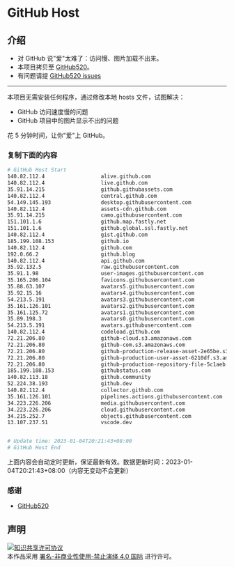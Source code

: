 # GitHub Host
## 介绍
- 对 GitHub 说"爱"太难了：访问慢、图片加载不出来。
- 本项目拷贝至 [GitHub520](https://github.com/521xueweihan/GitHub520)。
- 有问题请提 [GitHub520 issues](https://github.com/521xueweihan/GitHub520/issues/new)

---

本项目无需安装任何程序，通过修改本地 hosts 文件，试图解决：
- GitHub 访问速度慢的问题
- GitHub 项目中的图片显示不出的问题

花 5 分钟时间，让你"爱"上 GitHub。

### 复制下面的内容
```bash
# GitHub Host Start
140.82.112.4                  alive.github.com
140.82.112.4                  live.github.com
35.91.14.215                  github.githubassets.com
140.82.112.4                  central.github.com
54.149.145.193                desktop.githubusercontent.com
140.82.112.4                  assets-cdn.github.com
35.91.14.215                  camo.githubusercontent.com
151.101.1.6                   github.map.fastly.net
151.101.1.6                   github.global.ssl.fastly.net
140.82.112.4                  gist.github.com
185.199.108.153               github.io
140.82.112.4                  github.com
192.0.66.2                    github.blog
140.82.112.4                  api.github.com
35.92.132.5                   raw.githubusercontent.com
35.91.1.98                    user-images.githubusercontent.com
35.165.206.104                favicons.githubusercontent.com
35.88.63.107                  avatars5.githubusercontent.com
35.92.15.16                   avatars4.githubusercontent.com
54.213.5.191                  avatars3.githubusercontent.com
35.161.126.101                avatars2.githubusercontent.com
35.161.125.72                 avatars1.githubusercontent.com
35.89.198.3                   avatars0.githubusercontent.com
54.213.5.191                  avatars.githubusercontent.com
140.82.112.4                  codeload.github.com
72.21.206.80                  github-cloud.s3.amazonaws.com
72.21.206.80                  github-com.s3.amazonaws.com
72.21.206.80                  github-production-release-asset-2e65be.s3.amazonaws.com
72.21.206.80                  github-production-user-asset-6210df.s3.amazonaws.com
72.21.206.80                  github-production-repository-file-5c1aeb.s3.amazonaws.com
185.199.108.153               githubstatus.com
140.82.113.18                 github.community
52.224.38.193                 github.dev
140.82.112.4                  collector.github.com
35.161.126.101                pipelines.actions.githubusercontent.com
34.223.226.206                media.githubusercontent.com
34.223.226.206                cloud.githubusercontent.com
34.215.252.7                  objects.githubusercontent.com
13.107.237.51                 vscode.dev


# Update time: 2023-01-04T20:21:43+08:00
# GitHub Host End

```
上面内容会自动定时更新，保证最新有效。数据更新时间：2023-01-04T20:21:43+08:00（内容无变动不会更新）

### 感谢

- [GitHub520](https://github.com/521xueweihan/GitHub520)

## 声明
<a rel="license" href="https://creativecommons.org/licenses/by-nc-nd/4.0/deed.zh"><img alt="知识共享许可协议" style="border-width: 0" src="https://licensebuttons.net/l/by-nc-nd/4.0/88x31.png"></a><br>本作品采用 <a rel="license" href="https://creativecommons.org/licenses/by-nc-nd/4.0/deed.zh">署名-非商业性使用-禁止演绎 4.0 国际</a> 进行许可。